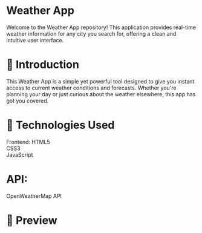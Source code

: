 <h1>Weather App</h1>
Welcome to the Weather App repository! This application provides real-time weather information for any city you search for, offering a clean and intuitive user interface.

<h1>🌟 Introduction</h1>
This Weather App is a simple yet powerful tool designed to give you instant access to current weather conditions and forecasts. Whether you're planning your day or just curious about the weather elsewhere, this app has got you covered.

<h1>🚀 Technologies Used</h1>
Frontend:
HTML5<br>
CSS3 <br>
JavaScript

<h1>API:</h1>

OpenWeatherMap API 
<h1>  📸 Preview</h1>
<img scr="ss.png" width="400">